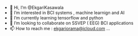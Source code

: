 - 👋 Hi, I’m @EkgariKasawala
- 👀 I’m interested in  BCI systems , machine learnign and AI 
- 🌱 I’m currently learning   tensorflow and python 
- 💞️ I’m looking to collaborate on SSVEP ( EEG) BCI applications   
- 📫 How to reach me    : ekgariorama@icloud.com ...

<!---
EkgariKasawala/EkgariKasawala is a ✨ special ✨ repository because its `README.md` (this file) appears on your GitHub profile.
You can click the Preview link to take a look at your changes.
--->
